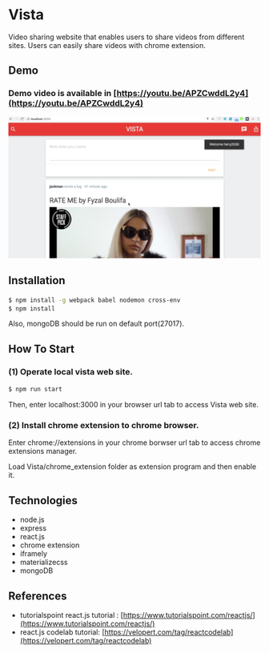 # Vista
Video sharing website that enables users to share videos from different sites. Users can easily share videos with chrome extension.

## Demo
### Demo video is available in [https://youtu.be/APZCwddL2y4](https://youtu.be/APZCwddL2y4)
![video_intro](/img/video_thumbnail.png)

## Installation
```sh
$ npm install -g webpack babel nodemon cross-env
$ npm install
```
Also, mongoDB should be run on default port(27017).

## How To Start

### (1) Operate local vista web site.
```sh
$ npm run start
```

Then, enter localhost:3000 in your browser url tab to access Vista web site.

### (2) Install chrome extension to chrome browser.

Enter chrome://extensions in your chrome borwser url tab to access chrome extensions manager.

Load Vista/chrome_extension folder as extension program and then enable it.

## Technologies
* node.js
* express
* react.js
* chrome extension
* iframely
* materializecss
* mongoDB

## References
* tutorialspoint react.js tutorial : [https://www.tutorialspoint.com/reactjs/](https://www.tutorialspoint.com/reactjs/)
* react.js codelab tutorial: [https://velopert.com/tag/reactcodelab](https://velopert.com/tag/reactcodelab)
